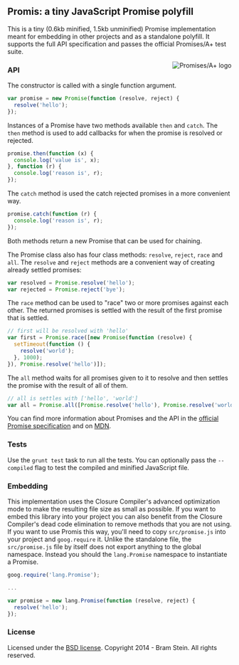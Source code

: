 ## Promis: a tiny JavaScript Promise polyfill

This is a tiny (0.6kb minified, 1.5kb unminified) Promise implementation meant for embedding in other projects and as a standalone polyfill. It supports the full API specification and passes the official Promises/A+ test suite.

<a href="http://promisesaplus.com/">
  <img src="http://promisesaplus.com/assets/logo-small.png" alt="Promises/A+ logo" title="Promises/A+ 1.0 compliant" align="right" />
</a>

### API

The constructor is called with a single function argument.

```javascript
var promise = new Promise(function (resolve, reject) {
  resolve('hello');
});
```

Instances of a Promise have two methods available `then` and `catch`. The `then` method is used to add callbacks for when the promise is resolved or rejected.

```javascript
promise.then(function (x) {
  console.log('value is', x);
}, function (r) {
  console.log('reason is', r);
});
```

The `catch` method is used the catch rejected promises in a more convenient way.

```javascript
promise.catch(function (r) {
  console.log('reason is', r);
});
```

Both methods return a new Promise that can be used for chaining.

The Promise class also has four class methods: `resolve`, `reject`, `race` and `all`. The `resolve` and `reject` methods are a convenient way of creating already settled promises:

```javascript
var resolved = Promise.resolve('hello');
var rejected = Promise.reject('bye');
```

The `race` method can be used to "race" two or more promises against each other. The returned promises is settled with the result of the first promise that is settled.

```javascript
// first will be resolved with 'hello'
var first = Promise.race([new Promise(function (resolve) {
  setTimeout(function () {
    resolve('world');
  }, 1000);
}), Promise.resolve('hello')]);
```

The `all` method waits for all promises given to it to resolve and then settles the promise with the result of all of them.

```javascript
// all is settles with ['hello', 'world']
var all = Promise.all([Promise.resolve('hello'), Promise.resolve('world')]);
```

You can find more information about Promises and the API in the [official Promise specification](http://promisesaplus.com/) and on [MDN](https://developer.mozilla.org/en-US/docs/Web/JavaScript/Reference/Global_Objects/Promise).

### Tests

Use the `grunt test` task to run all the tests. You can optionally pass the `--compiled` flag to test the compiled and minified JavaScript file.

### Embedding

This implementation uses the Closure Compiler's advanced optimization mode to make the resulting file size as small as possible. If you want to embed this library into your project you can also benefit from the Closure Compiler's dead code elimination to remove methods that you are not using. If you want to use Promis this way, you'll need to copy `src/promise.js` into your project and `goog.require` it. Unlike the standalone file, the `src/promise.js` file by itself does not export anything to the global namespace. Instead you should the `lang.Promise` namespace to instantiate a Promise.

```javascript
goog.require('lang.Promise');

...

var promise = new lang.Promise(function (resolve, reject) {
  resolve('hello');
});
```

### License

Licensed under the [BSD license](LICENSE). Copyright 2014 - Bram Stein. All rights reserved.
